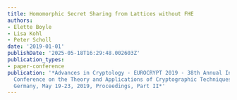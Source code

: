 ```yaml
---
title: Homomorphic Secret Sharing from Lattices without FHE
authors:
- Elette Boyle
- Lisa Kohl
- Peter Scholl
date: '2019-01-01'
publishDate: '2025-05-18T16:29:48.002603Z'
publication_types:
- paper-conference
publication: '*Advances in Cryptology - EUROCRYPT 2019 - 38th Annual International
  Conference on the Theory and Applications of Cryptographic Techniques, Darmstadt,
  Germany, May 19-23, 2019, Proceedings, Part II*'
---
```

